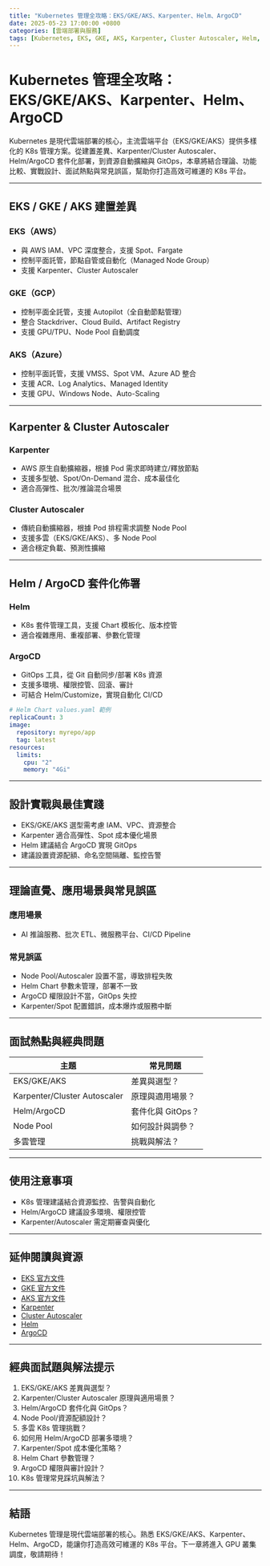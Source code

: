 ```yaml
---
title: "Kubernetes 管理全攻略：EKS/GKE/AKS、Karpenter、Helm、ArgoCD"
date: 2025-05-23 17:00:00 +0800
categories: [雲端部署與服務]
tags: [Kubernetes, EKS, GKE, AKS, Karpenter, Cluster Autoscaler, Helm, ArgoCD, 管理, 套件化, 自動擴縮]
---
```


# Kubernetes 管理全攻略：EKS/GKE/AKS、Karpenter、Helm、ArgoCD

Kubernetes 是現代雲端部署的核心，主流雲端平台（EKS/GKE/AKS）提供多樣化的 K8s 管理方案。從建置差異、Karpenter/Cluster Autoscaler、Helm/ArgoCD 套件化部署，到資源自動擴縮與 GitOps，本章將結合理論、功能比較、實戰設計、面試熱點與常見誤區，幫助你打造高效可維運的 K8s 平台。

---

## EKS / GKE / AKS 建置差異

### EKS（AWS）

- 與 AWS IAM、VPC 深度整合，支援 Spot、Fargate
- 控制平面託管，節點自管或自動化（Managed Node Group）
- 支援 Karpenter、Cluster Autoscaler

### GKE（GCP）

- 控制平面全託管，支援 Autopilot（全自動節點管理）
- 整合 Stackdriver、Cloud Build、Artifact Registry
- 支援 GPU/TPU、Node Pool 自動調度

### AKS（Azure）

- 控制平面託管，支援 VMSS、Spot VM、Azure AD 整合
- 支援 ACR、Log Analytics、Managed Identity
- 支援 GPU、Windows Node、Auto-Scaling

---

## Karpenter & Cluster Autoscaler

### Karpenter

- AWS 原生自動擴縮器，根據 Pod 需求即時建立/釋放節點
- 支援多型號、Spot/On-Demand 混合、成本最佳化
- 適合高彈性、批次/推論混合場景

### Cluster Autoscaler

- 傳統自動擴縮器，根據 Pod 排程需求調整 Node Pool
- 支援多雲（EKS/GKE/AKS）、多 Node Pool
- 適合穩定負載、預測性擴縮

---

## Helm / ArgoCD 套件化佈署

### Helm

- K8s 套件管理工具，支援 Chart 模板化、版本控管
- 適合複雜應用、重複部署、參數化管理

### ArgoCD

- GitOps 工具，從 Git 自動同步/部署 K8s 資源
- 支援多環境、權限控管、回滾、審計
- 可結合 Helm/Customize，實現自動化 CI/CD

```yaml
# Helm Chart values.yaml 範例
replicaCount: 3
image:
  repository: myrepo/app
  tag: latest
resources:
  limits:
    cpu: "2"
    memory: "4Gi"
```

---

## 設計實戰與最佳實踐

- EKS/GKE/AKS 選型需考慮 IAM、VPC、資源整合
- Karpenter 適合高彈性、Spot 成本優化場景
- Helm 建議結合 ArgoCD 實現 GitOps
- 建議設置資源配額、命名空間隔離、監控告警

---

## 理論直覺、應用場景與常見誤區

### 應用場景

- AI 推論服務、批次 ETL、微服務平台、CI/CD Pipeline

### 常見誤區

- Node Pool/Autoscaler 設置不當，導致排程失敗
- Helm Chart 參數未管理，部署不一致
- ArgoCD 權限設計不當，GitOps 失控
- Karpenter/Spot 配置錯誤，成本爆炸或服務中斷

---

## 面試熱點與經典問題

| 主題         | 常見問題 |
|--------------|----------|
| EKS/GKE/AKS  | 差異與選型？ |
| Karpenter/Cluster Autoscaler | 原理與適用場景？ |
| Helm/ArgoCD  | 套件化與 GitOps？ |
| Node Pool    | 如何設計與調參？ |
| 多雲管理     | 挑戰與解法？ |

---

## 使用注意事項

* K8s 管理建議結合資源監控、告警與自動化
* Helm/ArgoCD 建議設多環境、權限控管
* Karpenter/Autoscaler 需定期審查與優化

---

## 延伸閱讀與資源

* [EKS 官方文件](https://docs.aws.amazon.com/eks/latest/userguide/what-is-eks.html)
* [GKE 官方文件](https://cloud.google.com/kubernetes-engine/docs)
* [AKS 官方文件](https://learn.microsoft.com/en-us/azure/aks/)
* [Karpenter](https://karpenter.sh/docs/)
* [Cluster Autoscaler](https://github.com/kubernetes/autoscaler/tree/master/cluster-autoscaler)
* [Helm](https://helm.sh/docs/)
* [ArgoCD](https://argo-cd.readthedocs.io/en/stable/)

---

## 經典面試題與解法提示

1. EKS/GKE/AKS 差異與選型？
2. Karpenter/Cluster Autoscaler 原理與適用場景？
3. Helm/ArgoCD 套件化與 GitOps？
4. Node Pool/資源配額設計？
5. 多雲 K8s 管理挑戰？
6. 如何用 Helm/ArgoCD 部署多環境？
7. Karpenter/Spot 成本優化策略？
8. Helm Chart 參數管理？
9. ArgoCD 權限與審計設計？
10. K8s 管理常見踩坑與解法？

---

## 結語

Kubernetes 管理是現代雲端部署的核心。熟悉 EKS/GKE/AKS、Karpenter、Helm、ArgoCD，能讓你打造高效可維運的 K8s 平台。下一章將進入 GPU 叢集調度，敬請期待！
